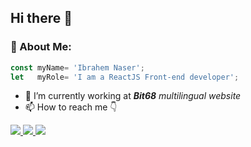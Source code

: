## Hi there 👋

### 🚀 About Me:


``` javascript
const myName= 'Ibrahem Naser';
let   myRole= 'I am a ReactJS Front-end developer';
```


- 🔭 I’m currently working at ***Bit68** multilingual website*
- 📫 How to reach me 👇

<a href='https://www.linkedin.com/in/ibrahem-nasser/'>
<img src='https://img.shields.io/badge/LinkedIn-0A66C2?style=for-the-badge&logo=LinkedIn&logoColor=white'/>
</a>

<a href='mailto:i.naser4040@gmail.com'>
<img src='https://img.shields.io/badge/Gmail-EA4335?style=for-the-badge&logo=Gmail&logoColor=white'/>
</a>

<a href="https://api.whatsapp.com/send?phone=01007513737">
<img src='https://img.shields.io/badge/Whatsapp-25D366?style=for-the-badge&logo=Whatsapp&logoColor=white'/>
</a>
